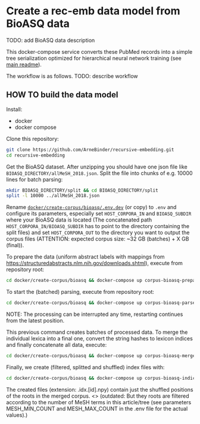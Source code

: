 # Create a rec-emb data model from BioASQ data

TODO: add BioASQ data description

This docker-compose service converts these PubMed records into a simple tree serialization optimized for hierarchical neural
network training (see [main readme](../../../README.md)).

The workflow is as follows. TODO: describe workflow


## HOW TO build the data model

Install:
 * docker
 * docker compose

Clone this repository:
```bash
git clone https://github.com/ArneBinder/recursive-embedding.git
cd recursive-embedding
```

Get the BioASQ dataset. After unzipping you should have one json file like `BIOASQ_DIRECTORY/allMeSH_2018.json`.
Split the file into chunks of e.g. 10000 lines for batch parsing:
```bash
mkdir BIOASQ_DIRECTORY/split && cd BIOASQ_DIRECTORY/split
split -l 10000 ../allMeSH_2018.json
```

Rename [`docker/create-corpus/bioasq/.env.dev`](.env.dev) (or copy) to `.env` and configure its parameters, especially set `HOST_CORPORA_IN` and `BIOASQ_SUBDIR` where your BioASQ data is located (The concatenated path `HOST_CORPORA_IN/BIOASQ_SUBDIR` has to point to the directory containing the split files) and set `HOST_CORPORA_OUT` to the directory you want to output the corpus files (ATTENTION: expected corpus size: ~32 GB (batches) + X GB (final)).

To prepare the data (uniform abstract labels with mappings from https://structuredabstracts.nlm.nih.gov/downloads.shtml), execute from repository root:
```bash
cd docker/create-corpus/bioasq && docker-compose up corpus-bioasq-prepare
```

To start the (batched) parsing, execute from repository root:

```bash
cd docker/create-corpus/bioasq && docker-compose up corpus-bioasq-parse
```
NOTE: The processing can be interrupted any time, restarting continues from the latest position.

This previous command creates batches of processed data. To merge the individual lexica into a final one, convert the string hashes to lexicon indices and finally concatenate all data, execute:
```bash
cd docker/create-corpus/bioasq && docker-compose up corpus-bioasq-merge
```

Finally, we create (filtered, splitted and shuffled) index files with:
```bash
cd docker/create-corpus/bioasq && docker-compose up corpus-bioasq-indices
```
The created files (extension: .idx.[id].npy) contain just the shuffled positions of the roots in the merged corpus.
<> (outdated: But they roots are filtered according to the number of MeSH terms in this article/tree (see parameters MESH_MIN_COUNT and MESH_MAX_COUNT in the .env file for the actual values).)
